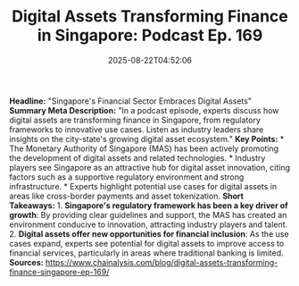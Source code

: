 ﻿---
title: "Digital Assets Transforming Finance in Singapore: Podcast Ep. 169"
date: "2025-08-22T04:52:06"
category: "Markets"
summary: ""
slug: "digital assets transforming finance in singapore podcast ep "
source_urls:
  - "https://www.chainalysis.com/blog/digital-assets-transforming-finance-singapore-ep-169/"
seo:
  title: "Digital Assets Transforming Finance in Singapore: Podcast Ep. 169 | Hash n Hedge"
  description: ""
  keywords: ["news", "markets", "brief"]
---
**Headline:** "Singapore's Financial Sector Embraces Digital Assets"  **Summary Meta Description:** "In a podcast episode, experts discuss how digital assets are transforming finance in Singapore, from regulatory frameworks to innovative use cases. Listen as industry leaders share insights on the city-state's growing digital asset ecosystem."  **Key Points:**  * The Monetary Authority of Singapore (MAS) has been actively promoting the development of digital assets and related technologies. * Industry players see Singapore as an attractive hub for digital asset innovation, citing factors such as a supportive regulatory environment and strong infrastructure. * Experts highlight potential use cases for digital assets in areas like cross-border payments and asset tokenization.  **Short Takeaways:**  1. **Singapore's regulatory framework has been a key driver of growth**: By providing clear guidelines and support, the MAS has created an environment conducive to innovation, attracting industry players and talent. 2. **Digital assets offer new opportunities for financial inclusion**: As the use cases expand, experts see potential for digital assets to improve access to financial services, particularly in areas where traditional banking is limited.  **Sources:**  https://www.chainalysis.com/blog/digital-assets-transforming-finance-singapore-ep-169/ 
